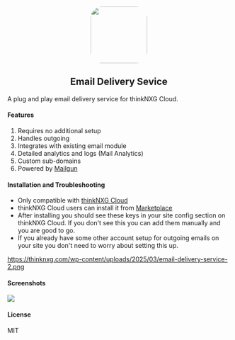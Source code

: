 <div align="center">
    <img src="https://thinknxg.com/wp-content/uploads/2025/03/email-delivery-service.png" style="height:128px;border-radius:25px;">
    <h2>Email Delivery Sevice</h2>
</div>

A plug and play email delivery service for thinkNXG Cloud.

#### Features
1. Requires no additional setup
2. Handles outgoing
3. Integrates with existing email module
4. Detailed analytics and logs (Mail Analytics)
5. Custom sub-domains
6. Powered by [Mailgun](https://www.mailgun.com/)

#### Installation and Troubleshooting
* Only compatible with [thinkNXG Cloud](https://thinknxgcloud.com/)
* thinkNXG Cloud users can install it from [Marketplace](https://thinknxgcloud.com/marketplace/apps/email-delivery-service)
* After installing you should see these keys in your site config section on thinkNXG Cloud. If you don't see this you can add them manually and you are good to go. 
* If you already have some other account setup for outgoing emails on your site you don't need to worry about setting this up.

https://thinknxg.com/wp-content/uploads/2025/03/email-delivery-service-2.png

#### Screenshots
<img src="https://thinknxg.com/wp-content/uploads/2025/03/email-delivery-service-2.png"/>


#### License

MIT
